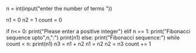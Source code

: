 n = int(input("enter the number of terms "))

n1 = 0
n2 = 1
count = 0

if n<= 0:
   print("Please enter a positive integer")
elif n == 1:
   print("Fibonacci sequence upto",n,":")
   print(n1)
else:
   print("Fibonacci sequence:")
   while count < n:
       print(n1)
       n3 = n1 + n2
       n1 = n2
       n2 = n3
       count += 1
